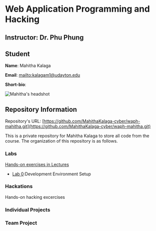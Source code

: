 # Web Application Programming and Hacking

## Instructor: Dr. Phu Phung

## Student

**Name**: Mahitha Kalaga

**Email**: [mailto:kalagam1@udayton.edu](kalagam1@udayton.edu)

**Short-bio**:

![Mahitha's headshot](/home/kalagam1/waph-mahitha/Images/mahi.jpeg)

## Repository Information

Repository's URL: [https://github.com/MahithaKalaga-cyber/waph-mahitha.git](https://github.com/MahithaKalaga-cyber/waph-mahitha.git)

This is a private repository for Mahitha Kalaga to store all code from the course. The organization of this repository is as follows.

### Labs

[Hands-on exercises in Lectures](labs)

- [Lab 0](labs/lab0):Development Environment Setup

### Hackations

Hands-on hacking excercises

### Individual  Projects

### Team Project